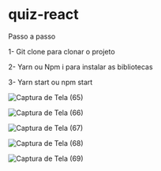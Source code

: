 # quiz-react

Passo a passo

1- Git clone para clonar o projeto 

2- Yarn ou Npm i para instalar as bibliotecas 

3- Yarn start ou npm start

![Captura de Tela (65)](https://user-images.githubusercontent.com/106413124/219226545-ef7dbbc5-47f5-498c-b983-5bb297a6989a.png)

![Captura de Tela (66)](https://user-images.githubusercontent.com/106413124/219226559-ee16f8ad-4fd7-48d2-a063-44a6cbffbe6b.png)

![Captura de Tela (67)](https://user-images.githubusercontent.com/106413124/219226608-fa37a3ee-1977-460a-89da-003efe2775cb.png)

![Captura de Tela (68)](https://user-images.githubusercontent.com/106413124/219226637-cb694c77-3c5d-4d3e-84a2-3785221fe55a.png)

![Captura de Tela (69)](https://user-images.githubusercontent.com/106413124/219226693-303fc15c-9cd6-4910-bccd-e5c1be2d1a71.png)
